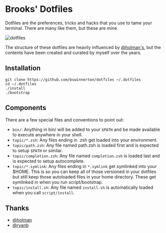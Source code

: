 # Brooks' Dotfiles

Dotfiles are the preferences, tricks and hacks that you use to tame your
terminal. There are many like them, but these are mine.

![dotfiles](https://cloud.githubusercontent.com/assets/934497/14234999/7cb3bf24-f9bf-11e5-835e-2a18175d5e44.png)


The structure of these dotfiles are heavily influenced by
[@holman's](https://github.com/holman/dotfiles), but the contents have been
created and curated by myself over the years.

## Installation

```
git clone https://github.com/bswinnerton/dotfiles ~/.dotfiles
cd ~/.dotfiles
./install
./bootstrap
```

## Components

There are a few special files and conventions to point out:

- `bin/`: Anything in bin/ will be added to your `$PATH` and be made available
  to execute anywhere in your shell.
- `topic/*.zsh`: Any files ending in .zsh get loaded into your environment.
- `topic/path.zsh`: Any file named path.zsh is loaded first and is expected to
  setup `$PATH` or similar.
- `topic/completion.zsh`: Any file named `completion.zsh` is loaded last and is
  expected to setup autocomplete.
- `topic/*.symlink`: Any files ending in `*.symlink` get symlinked into your
  $HOME.  This is so you can keep all of those versioned in your dotfiles but
  still keep those autoloaded files in your home directory. These get symlinked
  in when you run script/bootstrap.
- `topic/install.sh`: Any file named `install.sh` is automatically loaded when
  you call `script/install`.

## Thanks

- [@holman](https://github.com/holman/dotfiles)
- [@ryanb](https://github.com/ryanb/dotfiles)

